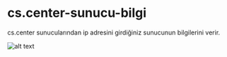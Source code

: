 # cs.center-sunucu-bilgi
cs.center sunucularından ip adresini girdiğiniz sunucunun bilgilerini verir.


![alt text](https://i.hizliresim.com/bkz8s6.png)
